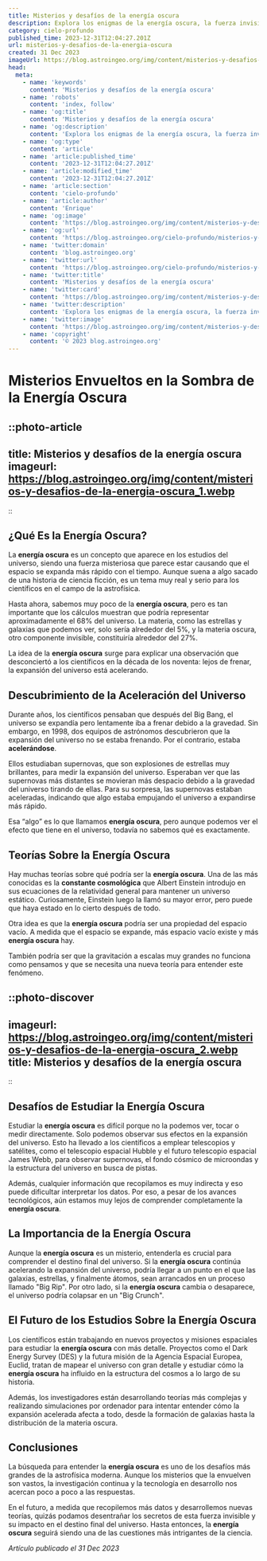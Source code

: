 ```yaml
---
title: Misterios y desafíos de la energía oscura
description: Explora los enigmas de la energía oscura, la fuerza invisible que impulsa la expansión del universo. Descubre los retos científicos actuales.
category: cielo-profundo
published_time: 2023-12-31T12:04:27.201Z
url: misterios-y-desafios-de-la-energia-oscura
created: 31 Dec 2023
imageUrl: https://blog.astroingeo.org/img/content/misterios-y-desafios-de-la-energia-oscura_1.webp
head:
  meta:
    - name: 'keywords'
      content: 'Misterios y desafíos de la energía oscura'
    - name: 'robots'
      content: 'index, follow'
    - name: 'og:title'
      content: 'Misterios y desafíos de la energía oscura'
    - name: 'og:description'
      content: 'Explora los enigmas de la energía oscura, la fuerza invisible que impulsa la expansión del universo. Descubre los retos científicos actuales.'
    - name: 'og:type'
      content: 'article'
    - name: 'article:published_time'
      content: '2023-12-31T12:04:27.201Z'
    - name: 'article:modified_time'
      content: '2023-12-31T12:04:27.201Z'
    - name: 'article:section'
      content: 'cielo-profundo'
    - name: 'article:author'
      content: 'Enrique'
    - name: 'og:image'
      content: 'https://blog.astroingeo.org/img/content/misterios-y-desafios-de-la-energia-oscura_1.webp'
    - name: 'og:url'
      content: 'https://blog.astroingeo.org/cielo-profundo/misterios-y-desafios-de-la-energia-oscura'
    - name: 'twitter:domain'
      content: 'blog.astroingeo.org'
    - name: 'twitter:url'
      content: 'https://blog.astroingeo.org/cielo-profundo/misterios-y-desafios-de-la-energia-oscura'
    - name: 'twitter:title'
      content: 'Misterios y desafíos de la energía oscura'
    - name: 'twitter:card'
      content: 'https://blog.astroingeo.org/img/content/misterios-y-desafios-de-la-energia-oscura_1.webp'
    - name: 'twitter:description'
      content: 'Explora los enigmas de la energía oscura, la fuerza invisible que impulsa la expansión del universo. Descubre los retos científicos actuales.'
    - name: 'twitter:image'
      content: 'https://blog.astroingeo.org/img/content/misterios-y-desafios-de-la-energia-oscura_1.webp'
    - name: 'copyright'
      content: '© 2023 blog.astroingeo.org'
---
```

# Misterios Envueltos en la Sombra de la Energía Oscura

::photo-article
---
title: Misterios y desafíos de la energía oscura
imageurl: https://blog.astroingeo.org/img/content/misterios-y-desafios-de-la-energia-oscura_1.webp
---
::

## ¿Qué Es la Energía Oscura?

La **energía oscura** es un concepto que aparece en los estudios del universo, siendo una fuerza misteriosa que parece estar causando que el espacio se expanda más rápido con el tiempo. Aunque suena a algo sacado de una historia de ciencia ficción, es un tema muy real y serio para los científicos en el campo de la astrofísica.

Hasta ahora, sabemos muy poco de la **energía oscura**, pero es tan importante que los cálculos muestran que podría representar aproximadamente el 68% del universo. La materia, como las estrellas y galaxias que podemos ver, solo sería alrededor del 5%, y la materia oscura, otro componente invisible, constituiría alrededor del 27%.

La idea de la **energía oscura** surge para explicar una observación que desconciertó a los científicos en la década de los noventa: lejos de frenar, la expansión del universo está acelerando.

## Descubrimiento de la Aceleración del Universo

Durante años, los científicos pensaban que después del Big Bang, el universo se expandía pero lentamente iba a frenar debido a la gravedad. Sin embargo, en 1998, dos equipos de astrónomos descubrieron que la expansión del universo no se estaba frenando. Por el contrario, estaba **acelerándose**.

Ellos estudiaban supernovas, que son explosiones de estrellas muy brillantes, para medir la expansión del universo. Esperaban ver que las supernovas más distantes se movieran más despacio debido a la gravedad del universo tirando de ellas. Para su sorpresa, las supernovas estaban aceleradas, indicando que algo estaba empujando el universo a expandirse más rápido.

Esa “algo” es lo que llamamos **energía oscura**, pero aunque podemos ver el efecto que tiene en el universo, todavía no sabemos qué es exactamente.

## Teorías Sobre la Energía Oscura

Hay muchas teorías sobre qué podría ser la **energía oscura**. Una de las más conocidas es la **constante cosmológica** que Albert Einstein introdujo en sus ecuaciones de la relatividad general para mantener un universo estático. Curiosamente, Einstein luego la llamó su mayor error, pero puede que haya estado en lo cierto después de todo.

Otra idea es que la **energía oscura** podría ser una propiedad del espacio vacío. A medida que el espacio se expande, más espacio vacío existe y más **energía oscura** hay.

También podría ser que la gravitación a escalas muy grandes no funciona como pensamos y que se necesita una nueva teoría para entender este fenómeno.


::photo-discover
---
imageurl: https://blog.astroingeo.org/img/content/misterios-y-desafios-de-la-energia-oscura_2.webp
title: Misterios y desafíos de la energía oscura
---
::

## Desafíos de Estudiar la Energía Oscura

Estudiar la **energía oscura** es difícil porque no la podemos ver, tocar o medir directamente. Solo podemos observar sus efectos en la expansión del universo. Esto ha llevado a los científicos a emplear telescopios y satélites, como el telescopio espacial Hubble y el futuro telescopio espacial James Webb, para observar supernovas, el fondo cósmico de microondas y la estructura del universo en busca de pistas.

Además, cualquier información que recopilamos es muy indirecta y eso puede dificultar interpretar los datos. Por eso, a pesar de los avances tecnológicos, aún estamos muy lejos de comprender completamente la **energía oscura**.

## La Importancia de la Energía Oscura

Aunque la **energía oscura** es un misterio, entenderla es crucial para comprender el destino final del universo. Si la **energía oscura** continúa acelerando la expansión del universo, podría llegar a un punto en el que las galaxias, estrellas, y finalmente átomos, sean arrancados en un proceso llamado "Big Rip". Por otro lado, si la **energía oscura** cambia o desaparece, el universo podría colapsar en un "Big Crunch".

## El Futuro de los Estudios Sobre la Energía Oscura

Los científicos están trabajando en nuevos proyectos y misiones espaciales para estudiar la **energía oscura** con más detalle. Proyectos como el Dark Energy Survey (DES) y la futura misión de la Agencia Espacial Europea, Euclid, tratan de mapear el universo con gran detalle y estudiar cómo la **energía oscura** ha influido en la estructura del cosmos a lo largo de su historia.

Además, los investigadores están desarrollando teorías más complejas y realizando simulaciones por ordenador para intentar entender cómo la expansión acelerada afecta a todo, desde la formación de galaxias hasta la distribución de la materia oscura.

## Conclusiones

La búsqueda para entender la **energía oscura** es uno de los desafíos más grandes de la astrofísica moderna. Aunque los misterios que la envuelven son vastos, la investigación continua y la tecnología en desarrollo nos acercan poco a poco a las respuestas.

En el futuro, a medida que recopilemos más datos y desarrollemos nuevas teorías, quizás podamos desentrañar los secretos de esta fuerza invisible y su impacto en el destino final del universo. Hasta entonces, la **energía oscura** seguirá siendo una de las cuestiones más intrigantes de la ciencia.

_Artículo publicado el 31 Dec 2023_